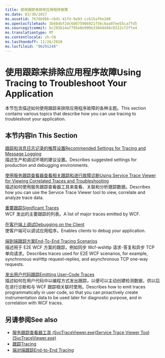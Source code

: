 ```yaml
---
title: 使用跟踪来排除应用程序故障
ms.date: 03/30/2017
ms.assetid: 7676b9bb-cbd1-41fd-9a93-cc615af6e2d0
ms.openlocfilehash: 3b684bf2dc6b075906921f56c6aa07ee55ca7fd5
ms.sourcegitcommit: bc293b14af795e0e999e3304dd40c0222cf2ffe4
ms.translationtype: MT
ms.contentlocale: zh-CN
ms.lasthandoff: 11/26/2020
ms.locfileid: "96291240"
---
```

# <a name="using-tracing-to-troubleshoot-your-application"></a><span data-ttu-id="36ae9-102">使用跟踪来排除应用程序故障</span><span class="sxs-lookup"><span data-stu-id="36ae9-102">Using Tracing to Troubleshoot Your Application</span></span>

<span data-ttu-id="36ae9-103">本节包含描述如何使用跟踪来排除应用程序故障的各种主题。</span><span class="sxs-lookup"><span data-stu-id="36ae9-103">This section contains various topics that describe how you can use tracing to troubleshoot your application.</span></span>  
  
## <a name="in-this-section"></a><span data-ttu-id="36ae9-104">本节内容</span><span class="sxs-lookup"><span data-stu-id="36ae9-104">In This Section</span></span>  

 [<span data-ttu-id="36ae9-105">跟踪和消息日志记录的推荐设置</span><span class="sxs-lookup"><span data-stu-id="36ae9-105">Recommended Settings for Tracing and Message Logging</span></span>](recommended-settings-for-tracing-and-message-logging.md)  
 <span data-ttu-id="36ae9-106">描述生产和调试环境的建议设置。</span><span class="sxs-lookup"><span data-stu-id="36ae9-106">Describes suggested settings for production and debugging environments.</span></span>  
  
 [<span data-ttu-id="36ae9-107">使用服务跟踪查看器查看相关跟踪和进行故障诊断</span><span class="sxs-lookup"><span data-stu-id="36ae9-107">Using Service Trace Viewer for Viewing Correlated Traces and Troubleshooting</span></span>](using-service-trace-viewer-for-viewing-correlated-traces-and-troubleshooting.md)  
 <span data-ttu-id="36ae9-108">描述如何使用服务跟踪查看器工具来查看、关联和分析跟踪数据。</span><span class="sxs-lookup"><span data-stu-id="36ae9-108">Describes how you can use the Service Trace Viewer tool to view, correlate and analyze trace data.</span></span>  
  
 [<span data-ttu-id="36ae9-109">重要跟踪</span><span class="sxs-lookup"><span data-stu-id="36ae9-109">Significant Traces</span></span>](significant-traces.md)  
 <span data-ttu-id="36ae9-110">WCF 发出的主要跟踪的列表。</span><span class="sxs-lookup"><span data-stu-id="36ae9-110">A list of major traces emitted by WCF.</span></span>  
  
 [<span data-ttu-id="36ae9-111">在客户端上调试</span><span class="sxs-lookup"><span data-stu-id="36ae9-111">Debugging on the Client</span></span>](debugging-on-the-client.md)  
 <span data-ttu-id="36ae9-112">使客户端可以调试应用程序。</span><span class="sxs-lookup"><span data-stu-id="36ae9-112">Enables clients to debug your application.</span></span>  
  
 [<span data-ttu-id="36ae9-113">端到端跟踪方案</span><span class="sxs-lookup"><span data-stu-id="36ae9-113">End-To-End Tracing Scenarios</span></span>](end-to-end-tracing-scenarios.md)  
 <span data-ttu-id="36ae9-114">描述用于 E2E WCF 方案的跟踪，例如同步 Wcf-wshttp 请求-答复和异步 TCP 单向请求。</span><span class="sxs-lookup"><span data-stu-id="36ae9-114">Describes traces used for E2E WCF scenarios, for example, synchronous wsHttp request-replies, and asynchronous TCP one-way requests.</span></span>  
  
 [<span data-ttu-id="36ae9-115">发出用户代码跟踪</span><span class="sxs-lookup"><span data-stu-id="36ae9-115">Emitting User-Code Traces</span></span>](emitting-user-code-traces.md)  
 <span data-ttu-id="36ae9-116">描述如何在用户代码中以编程方式发出跟踪，以便可以主动创建检测数据，供以后在进行诊断和与 WCF 跟踪相关联时使用。</span><span class="sxs-lookup"><span data-stu-id="36ae9-116">Describes how to emit traces programmatically in user code, so that you can proactively create instrumentation data to be used later for diagnostic purpose, and in correlation with WCF traces.</span></span>  
  
## <a name="see-also"></a><span data-ttu-id="36ae9-117">另请参阅</span><span class="sxs-lookup"><span data-stu-id="36ae9-117">See also</span></span>

- [<span data-ttu-id="36ae9-118">服务跟踪查看器工具 (SvcTraceViewer.exe)</span><span class="sxs-lookup"><span data-stu-id="36ae9-118">Service Trace Viewer Tool (SvcTraceViewer.exe)</span></span>](../../service-trace-viewer-tool-svctraceviewer-exe.md)
- [<span data-ttu-id="36ae9-119">跟踪</span><span class="sxs-lookup"><span data-stu-id="36ae9-119">Tracing</span></span>](index.md)
- [<span data-ttu-id="36ae9-120">端对端跟踪</span><span class="sxs-lookup"><span data-stu-id="36ae9-120">End-to-End Tracing</span></span>](end-to-end-tracing.md)
